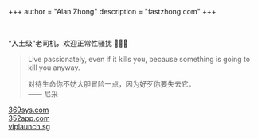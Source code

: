 +++
author = "Alan Zhong"
description = "fastzhong.com"
+++

<a href="https://twitter.com/fastzhong" target="_blank" rel="noopener"><i class="fab fa-twitter" aria-hidden="true"></i></a>&nbsp;&nbsp;&nbsp;
<a href="https://sg.linkedin.com/in/zhonglun" target="_blank" rel="noopener"><i class="fab fa-linkedin" aria-hidden="true"></i></a>&nbsp;&nbsp;&nbsp;
<a href="https://github.com/fastzhong" target="_blank" rel="noopener"><i class="fab fa-github" aria-hidden="true"></i></a>

“入土级”老司机，欢迎正常性骚扰 🙋🏼‍♂️

> Live passionately, even if it kills you, because something is going to kill you anyway.
>
> 对待生命你不妨大胆冒险一点，因为好歹你要失去它。  
> —— 尼采

[369sys.com](https://369sys.com)  
[352app.com](https://352app.com)  
[viplaunch.sg](https://viplaunch.sg)
